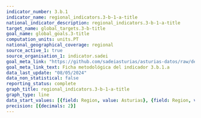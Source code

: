 ```yaml
---
indicator_number: 3.b.1
indicator_name: regional_indicators.3-b-1-a-title
national_indicator_description: regional_indicators.3-b-1-a-title
target_name: global_targets.3-b-title
goal_name: global_goals.3-title
computation_units: units.PT
national_geographical_coverage: regional
source_active_1: true
source_organisation_1: indicator.sadei
goal_meta_link: "https://github.com/sadeiasturias/asturias-datos/raw/develop/descargas/metodologia/3.b.1.a.pdf"
goal_meta_link_text: Ficha metodológica del indicador 3.b.1.a
data_last_update: "08/05/2024"
data_non_statistical: false
reporting_status: complete
graph_title: regional_indicators.3-b-1-a-title
graph_type: line
data_start_values: [{field: Region, value: Asturias}, {field: Region, value: España}]
precision: [{decimals: 2}]
---
```

